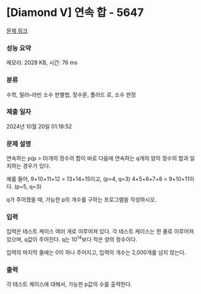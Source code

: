 # [Diamond V] 연속 합 - 5647 

[문제 링크](https://www.acmicpc.net/problem/5647) 

### 성능 요약

메모리: 2028 KB, 시간: 76 ms

### 분류

수학, 밀러–라빈 소수 판별법, 정수론, 폴라드 로, 소수 판정

### 제출 일자

2024년 10월 20일 01:18:52

### 문제 설명

<p>연속하는 p(p > 0)개의 정수의 합이 바로 다음에 연속하는 q개의 양의 정수의 합과 일치하는 경우가 있다.</p>

<p>예를 들어, 9+10+11+12 = 13+14+15이고, (p=4, q=3) 4+5+6+7+8 = 9+10+11이다. (p=5, q=3)</p>

<p>q가 주어졌을 때, 가능한 p의 개수를 구하는 프로그램을 작성하시오.</p>

### 입력 

 <p>입력은 테스트 케이스 여러 개로 이루어져 있다. 각 테스트 케이스는 한 줄로 이루어져 있으며, q값이 주어진다. q는 10<sup>14</sup>보다 작은 양의 정수이다.</p>

<p>입력의 마지막 줄에는 0이 하나 주어지고, 입력의 개수는 2,000개를 넘지 않는다.</p>

### 출력 

 <p>각 테스트 케이스에 대해서, 가능한 p값의 수를 출력한다.</p>

